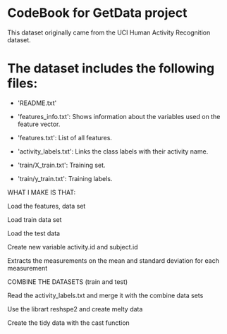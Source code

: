 CodeBook for GetData project
=========================================

This dataset originally came from the UCI Human Activity Recognition dataset.

The dataset includes the following files:
=========================================

- 'README.txt'

- 'features_info.txt': Shows information about the variables used on the feature vector.

- 'features.txt': List of all features.

- 'activity_labels.txt': Links the class labels with their activity name.

- 'train/X_train.txt': Training set.

- 'train/y_train.txt': Training labels.


WHAT I MAKE IS THAT:

Load the features, data set

Load train data set

Load the test data

Create new variable activity.id and subject.id

Extracts the measurements on the mean and standard deviation for each measurement

COMBINE THE DATASETS (train and test)

Read the activity_labels.txt and merge it with the combine data sets

Use the librart reshspe2 and create melty data

Create the tidy data with the cast function
